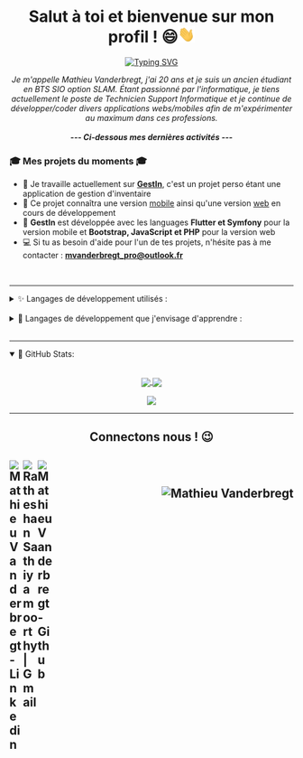 <h1 align="center">Salut à toi et bienvenue sur mon profil ! 😄<img src="https://raw.githubusercontent.com/ABSphreak/ABSphreak/master/gifs/Hi.gif" width="30px"></h1>
<p align="center">
  <a href="https://github.com/Matvdb/"><a href="https://git.io/typing-svg"><img src="https://readme-typing-svg.herokuapp.com?font=Fira+Code&pause=1000&center=true&width=435&lines=Ancien+%C3%A9tudiant+BTS+SIO;Technicien+Support+Informatique;D%C3%A9veloppeur+passionn%C3%A9" alt="Typing SVG" /></a></a>
</p>

<p align="center">
  <em>
    Je m'appelle Mathieu Vanderbregt, j'ai 20 ans et je suis un ancien étudiant en BTS SIO option SLAM. Étant passionné par l'informatique, je tiens actuellement le poste de Technicien Support Informatique et je continue de développer/coder divers applications webs/mobiles afin de m'expérimenter au maximum dans ces professions.
  <br><br>
  <b><i>--- Ci-dessous mes dernières activités ---</i></b>
  </em>
</p>

<h3>🎓 Mes projets du moments 🎓</h3>

- 💼 Je travaille actuellement sur <a href="https://github.com/Matvdb/GestIn_Web"><strong>GestIn</strong></a>, c'est un projet perso étant une application de gestion d'inventaire
- 📌 Ce projet connaîtra une version <a href="https://github.com/Matvdb/GestIn_App">mobile</a> ainsi qu'une version <a href="https://github.com/Matvdb/GestIn_Web">web</a> en cours de développement
- 🌱 **GestIn** est développée avec les languages **Flutter et Symfony** pour la version mobile et **Bootstrap, JavaScript et PHP** pour la version web
- 💻 Si tu as besoin d'aide pour l'un de tes projets, n'hésite pas à me contacter : **mvanderbregt_pro@outlook.fr**
<br>

---

<details>
<summary>
  ✨ Langages de développement utilisés :
</summary>
   <br>
<code><a href="https://www.javascript.com/" target="_blank"><img height="30" src="https://raw.githubusercontent.com/devicons/devicon/master/icons/javascript/javascript-plain.svg"></a></code>
<code><a href="https://jquery.com/" target="_blank"><img height="30" src="https://www.vectorlogo.zone/logos/jquery/jquery-vertical.svg"></a></code>
<code><a href="https://www.w3schools.com/html/" target="_blank"><img height="30" src="https://www.vectorlogo.zone/logos/w3_html5/w3_html5-icon.svg"></a></code>
<code><a href="https://www.w3schools.com/css/" target="_blank"><img height="30" src="https://raw.githubusercontent.com/devicons/devicon/master/icons/css3/css3-original.svg"></a></code>
<code><a href="https://firebase.google.com/" target="_blank"><img height="30" src="https://www.vectorlogo.zone/logos/firebase/firebase-icon.svg"></a></code>
<code><a href="https://git-scm.com/" target="_blank"><img height="30" src="https://www.vectorlogo.zone/logos/git-scm/git-scm-icon.svg"></a></code>
<code><a href="https://www.json.org/" target="_blank"><img height="30" src="https://www.vectorlogo.zone/logos/json/json-icon.svg"></a></code>
<code><a href="https://flutter.dev/" target="_blank"><img height="30" src="https://www.vectorlogo.zone/logos/flutterio/flutterio-icon.svg"></a></code>
<code><a href="https://dart.dev/" target="_blank"><img height="30" src="https://www.vectorlogo.zone/logos/dartlang/dartlang-icon.svg"></a></code>
<code><a href="https://www.php.net/" target="_blank"><img height="30" src="https://www.vectorlogo.zone/logos/php/php-ar21.svg"></a></code>
<code><a href="https://www.mysql.com/fr/" target="_blank"><img height="30" src="https://www.vectorlogo.zone/logos/mysql/mysql-official.svg"></a></code>
<code><a href="https://symfony.com/" target="_blank"><img height="30" src="https://www.vectorlogo.zone/logos/symfony/symfony-icon.svg"></a></code>
  
</details>
<br>

<details>
<summary>
  🌱 Langages de développement que j'envisage d'apprendre :
</summary>
   <br>
<code><a href="https://kotlinlang.org/" target="_blank"><img height="30" src="https://www.vectorlogo.zone/logos/kotlinlang/kotlinlang-icon.svg"></a></code>
<code><a href="https://laravel.com/" target="_blank"><img height="30" src="https://www.vectorlogo.zone/logos/laravel/laravel-icon.svg"></a></code>
<code><a href="https://www.java.com/fr/" target="_blank"><img height="30" src="https://www.vectorlogo.zone/logos/java/java-icon.svg"></a></code>
</details>
<br>

---

<details open="">
<summary>
 📔 GitHub Stats:
</summary>
<br>
<p align="center">
  <a href="https://github.com/Matvdb">
    <img align="center"  height="175px" src="https://github-readme-stats.vercel.app/api?username=Matvdb&show_icons=true&hide_border=true&title_color=94b4a4&amp&icon_color=FFFFFF&amp&text_color=FFFFFF&amp&bg_color=000000&count_private=true&include_all_commits=true"/>
  </a>
  <a href="https://github.com/Matvdb">
    <img align="center" height="175px"  src="https://github-readme-stats.vercel.app/api/top-langs/?username=Matvdb&text_color=FFFFFF&bg_color=000000&title_color=94b4a4&langs_count=15&layout=compact&hide_border=true" />
  </a>
</p>
  <p align="center"><img align="center" src="https://github-readme-streak-stats.herokuapp.com/demo/preview.php?user=Matvdb&theme=dark&text_color=FFFFFF&bg_color=000000&title_color=94b4a4&langs_count=15&layout=compact&hide_border=true&border_radius=20&locale=fr&date_format=j%20M%5B%20Y%5D"/></p>
</details>

---

<h2 align="center">Connectons nous ! 😉<h2>
  </hr>
    <a href="https://www.linkedin.com/in/mathieu-vanderbregt/">
     <img align="left" alt=" Mathieu Vanderbregt - Linkedin" width="24px" src="https://www.vectorlogo.zone/logos/linkedin/linkedin-icon.svg" />
    </a>
    <a href="mailto:mathieuvanderbregt@gmail.com">
      <img align="left" alt="Ratheshan Sathiyamoorthy | Gmail" width="26px" src="https://www.vectorlogo.zone/logos/gmail/gmail-icon.svg" />
    </a>
     <a href="https://github.com/Matvdb">
      <img align="left" alt="Mathieu Vanderbregt - Github" width="26px" src="https://www.vectorlogo.zone/logos/github/github-tile.svg" />
    </a>
  <br>
<p align="right" > <img src="https://komarev.com/ghpvc/?username=Matvdb&label=Profile%20views&color=0e75b6&style=flat" alt="Mathieu Vanderbregt" /> </p>
